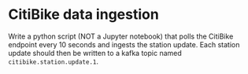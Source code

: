 # CitiBike data ingestion

Write a python script (NOT a Jupyter notebook) that polls the CitiBike endpoint
every 10 seconds and ingests the station update.  Each station update should then
be written to a kafka topic named `citibike.station.update.1`.
